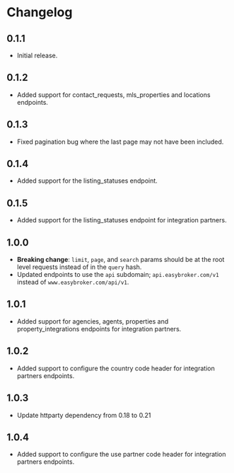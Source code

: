 # Changelog

## 0.1.1
* Initial release.

## 0.1.2
* Added support for contact_requests, mls_properties and locations endpoints.

## 0.1.3
* Fixed pagination bug where the last page may not have been included.

## 0.1.4
* Added support for the listing_statuses endpoint.

## 0.1.5
* Added support for the listing_statuses endpoint for integration partners.

## 1.0.0
* **Breaking change**: `limit`, `page`, and `search` params should be at the root level requests instead of in the `query` hash.
* Updated endpoints to use the `api` subdomain; `api.easybroker.com/v1` instead of `www.easybroker.com/api/v1`.

## 1.0.1
* Added support for agencies, agents, properties and property_integrations endpoints for integration partners.

## 1.0.2
* Added support to configure the country code header for integration partners endpoints.

## 1.0.3
* Update httparty dependency from 0.18 to 0.21

## 1.0.4
* Added support to configure the use partner code header for integration partners endpoints.

